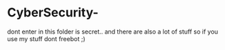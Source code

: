 # CyberSecurity-
dont enter in this folder is secret.. and there are also a lot of stuff so if you use my stuff dont freebot ;)
